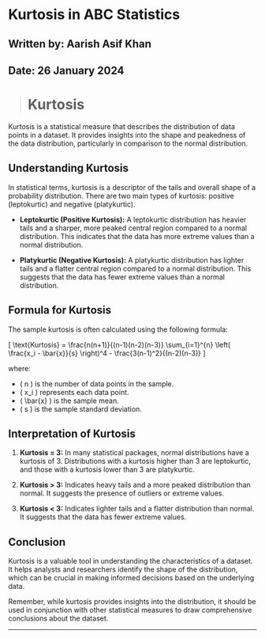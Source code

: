 # **Kurtosis in ABC Statistics**
## **Written by:** Aarish Asif Khan
## **Date:** 26 January 2024 

> # **Kurtosis**


Kurtosis is a statistical measure that describes the distribution of data points in a dataset. It provides insights into the shape and peakedness of the data distribution, particularly in comparison to the normal distribution.

## **Understanding Kurtosis**

In statistical terms, kurtosis is a descriptor of the tails and overall shape of a probability distribution. There are two main types of kurtosis: positive (leptokurtic) and negative (platykurtic).

- **Leptokurtic (Positive Kurtosis):** A leptokurtic distribution has heavier tails and a sharper, more peaked central region compared to a normal distribution. This indicates that the data has more extreme values than a normal distribution.

- **Platykurtic (Negative Kurtosis):** A platykurtic distribution has lighter tails and a flatter central region compared to a normal distribution. This suggests that the data has fewer extreme values than a normal distribution.

## **Formula for Kurtosis**

The sample kurtosis is often calculated using the following formula:

\[ \text{Kurtosis} = \frac{n(n+1)}{(n-1)(n-2)(n-3)} \sum_{i=1}^{n} \left( \frac{x_i - \bar{x}}{s} \right)^4 - \frac{3(n-1)^2}{(n-2)(n-3)} \]

where:
- \( n \) is the number of data points in the sample.
- \( x_i \) represents each data point.
- \( \bar{x} \) is the sample mean.
- \( s \) is the sample standard deviation.

## **Interpretation of Kurtosis**

1. **Kurtosis = 3:** In many statistical packages, normal distributions have a kurtosis of 3. Distributions with a kurtosis higher than 3 are leptokurtic, and those with a kurtosis lower than 3 are platykurtic.

2. **Kurtosis > 3:** Indicates heavy tails and a more peaked distribution than normal. It suggests the presence of outliers or extreme values.

3. **Kurtosis < 3:** Indicates lighter tails and a flatter distribution than normal. It suggests that the data has fewer extreme values.

## **Conclusion**

Kurtosis is a valuable tool in understanding the characteristics of a dataset. It helps analysts and researchers identify the shape of the distribution, which can be crucial in making informed decisions based on the underlying data.

Remember, while kurtosis provides insights into the distribution, it should be used in conjunction with other statistical measures to draw comprehensive conclusions about the dataset.

***